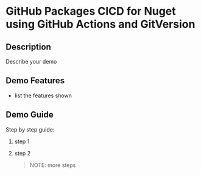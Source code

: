 # GitHub Packages CICD for Nuget using GitHub Actions and GitVersion

## Description

Describe your demo 

## Demo Features
- list the features shown

## Demo Guide

Step by step guide:

1. step 1
2. step 2

   >NOTE: more steps
